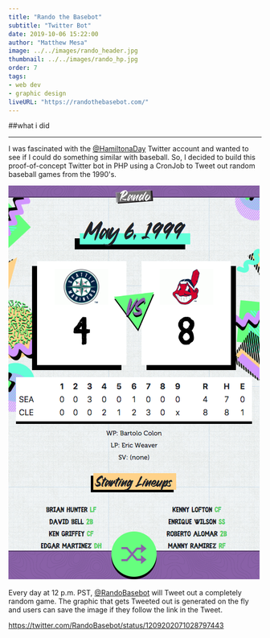 ```yaml
---
title: "Rando the Basebot"
subtitle: "Twitter Bot"
date: 2019-10-06 15:22:00
author: "Matthew Mesa"
image: ../../images/rando_header.jpg
thumbnail: ../../images/rando_hp.jpg
order: 7
tags:
- web dev
- graphic design
liveURL: "https://randothebasebot.com/"
---
```


##what i did

***

I was fascinated with the [@HamiltonaDay](https://twitter.com/hamiltonaday) Twitter account and wanted to see if I could do something similar with baseball. So, I decided to build this proof-of-concept Twitter bot in PHP using a CronJob to Tweet out random baseball games from the 1990's.

![RandoTheBasebot.com screenshot](../../images/rando_screenshot.png "RandoTheBasebot.com screenshot")

Every day at 12 p.m. PST, [@RandoBasebot](https://twitter.com/RandoBasebot) will Tweet out a completely random game. The graphic that gets Tweeted out is generated on the fly and users can save the image if they follow the link in the Tweet.

https://twitter.com/RandoBasebot/status/1209202071028797443